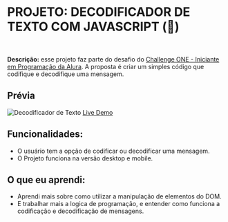 # PROJETO: DECODIFICADOR DE TEXTO COM JAVASCRIPT (👾)
<br>

**Descrição:** esse projeto faz parte do desafio do [Challenge ONE - Iniciante em Programação da Alura](https://www.alura.com.br/challenges/challenge-one-logica). A proposta é criar um simples código que codifique e decodifique uma mensagem.

## Prévia

![Decodificador de Texto](https://cdn.discordapp.com/attachments/1206426783570862134/1210275144413487145/image.png?ex=65e9f790&is=65d78290&hm=bfb1efbbe072bced4c7114c9c96b1333a68b94fd105bc506e4f1de0b808d5cdf&)
[Live Demo](https://macosmont.github.io/criptografia/main.html)

## Funcionalidades:

- O usuário tem a opção de codificar ou decodificar uma mensagem.
- O Projeto funciona na versão desktop e mobile.

## O que eu aprendi:

- Aprendi mais sobre como utilizar a manipulação de elementos do DOM.
- E trabalhar mais a logica de programação, e entender como funciona a codificação e decodificação de mensagens.


